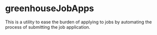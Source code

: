 # greenhouseJobApps
This is a utility to ease the burden of applying to jobs by automating the process of submitting the job application.
